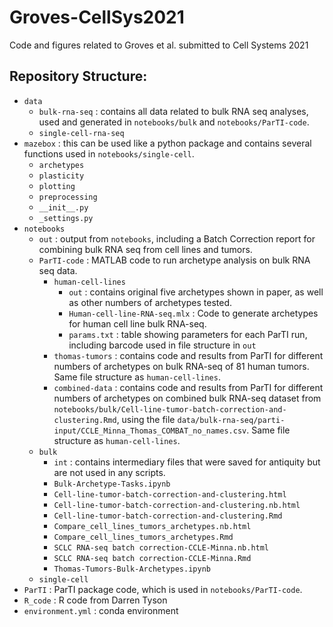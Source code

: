 # Groves-CellSys2021
Code and figures related to Groves et al. submitted to Cell Systems 2021

## Repository Structure:
- `data`
    - `bulk-rna-seq` : contains all data related to bulk RNA seq analyses, used and generated in `notebooks/bulk` and `notebooks/ParTI-code`.
    - `single-cell-rna-seq`
- `mazebox` : this can be used like a python package and contains several functions used in  `notebooks/single-cell`.
    - `archetypes`
    - `plasticity`
    - `plotting`
    - `preprocessing`
    - `__init__.py`
    - `_settings.py`
- `notebooks`
    - `out` : output from `notebooks`, including a Batch Correction report for combining bulk RNA seq from cell lines and tumors. 
    - `ParTI-code` : MATLAB code to run archetype analysis on bulk RNA seq data. 
        - `human-cell-lines`  
            - `out` : contains original five archetypes shown in paper, as well as other numbers of archetypes tested.
            - `Human-cell-line-RNA-seq.mlx` : Code to generate archetypes for human cell line bulk RNA-seq. 
            - `params.txt` : table showing parameters for each ParTI run, including barcode used in file structure in `out`
        - `thomas-tumors` : contains code and results from ParTI for different numbers of archetypes on bulk RNA-seq of 81 human tumors. Same file structure as `human-cell-lines`.
        - `combined-data` : contains code and results from ParTI for different numbers of archetypes on combined bulk RNA-seq dataset from `notebooks/bulk/Cell-line-tumor-batch-correction-and-clustering.Rmd`, using the file `data/bulk-rna-seq/parti-input/CCLE_Minna_Thomas_COMBAT_no_names.csv`. Same file structure as `human-cell-lines`. 
    - `bulk`
        - `int` : contains intermediary files that were saved for antiquity but are not used in any scripts.
        - `Bulk-Archetype-Tasks.ipynb`
        - `Cell-line-tumor-batch-correction-and-clustering.html`
        - `Cell-line-tumor-batch-correction-and-clustering.nb.html`
        - `Cell-line-tumor-batch-correction-and-clustering.Rmd`
        - `Compare_cell_lines_tumors_archetypes.nb.html`
        - `Compare_cell_lines_tumors_archetypes.Rmd`
        - `SCLC RNA-seq batch correction-CCLE-Minna.nb.html`
        - `SCLC RNA-seq batch correction-CCLE-Minna.Rmd`
        - `Thomas-Tumors-Bulk-Archetypes.ipynb`
    - `single-cell`
- `ParTI` : ParTI package code, which is used in `notebooks/ParTI-code`.
- `R_code` : R code from Darren Tyson
- `environment.yml` : conda environment 